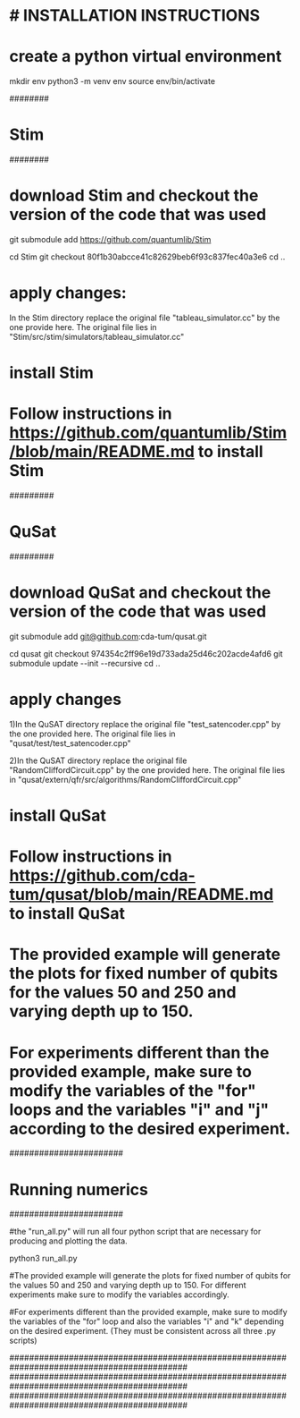 # # INSTALLATION INSTRUCTIONS
 
# create a python virtual environment
mkdir env
python3 -m venv env
source env/bin/activate
 
 
########
# Stim #
########
 
 
# download Stim and checkout the version of the code that was used
 
git submodule add https://github.com/quantumlib/Stim
 
 
cd Stim
git checkout 80f1b30abcce41c82629beb6f93c837fec40a3e6
cd ..
 

# apply changes:

In the Stim directory replace the original file "tableau_simulator.cc" by the one provide here.
The original file lies in "Stim/src/stim/simulators/tableau_simulator.cc"

 
 
# install Stim

# Follow instructions in https://github.com/quantumlib/Stim/blob/main/README.md to install Stim
 

#########
# QuSat #
#########
 
 
 
# download QuSat and checkout the version of the code that was used
 
git submodule add git@github.com:cda-tum/qusat.git
 
 
cd qusat
git checkout 974354c2ff96e19d733ada25d46c202acde4afd6
git submodule update --init --recursive
cd ..
 
# apply changes
 
1)In the QuSAT directory replace the original file "test_satencoder.cpp" by the one provided here.
The original file lies in "qusat/test/test_satencoder.cpp"

2)In the QuSAT directory replace the original file "RandomCliffordCircuit.cpp" by the one provided here.
The original file lies in "qusat/extern/qfr/src/algorithms/RandomCliffordCircuit.cpp"


 
# install QuSat
# Follow instructions in https://github.com/cda-tum/qusat/blob/main/README.md to install QuSat
# The provided example will generate the plots for fixed number of qubits for the values 50 and 250 and varying depth up to 150.
# For experiments different than the provided example, make sure to modify the variables of the "for" loops and the variables "i" and "j" according to the desired experiment.
 
#######################
# Running numerics    #
#######################
 

 
#the "run_all.py" will run all four python script that are necessary for producing and plotting the data. 

python3 run_all.py 


#The provided example will generate the plots for fixed number of qubits for the values 50 and 250 and varying depth up to 150. For different experiments make sure to modify the variables accordingly.

#For experiments different than the provided example, make sure to modify the variables of the "for" loop and also the variables "i" and "k" depending on the desired experiment. (They must be consistent across all three .py scripts)

############################################################################################
############################################################################################
############################################################################################






